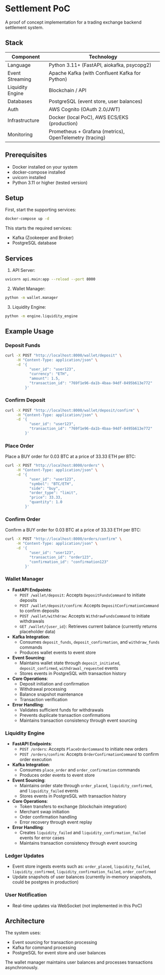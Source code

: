 # Settlement PoC

A proof of concept implementation for a trading exchange backend settlement system.

## Stack

| Component          | Technology                              |
|--------------------|-----------------------------------------|
| Language           | Python 3.11+ (FastAPI, aiokafka, psycopg2) |
| Event Streaming     | Apache Kafka (with Confluent Kafka for Python) |
| Liquidity Engine         | Blockchain / API                    |
| Databases          | PostgreSQL (event store, user balances) |
| Auth               | AWS Cognito (OAuth 2.0/JWT)            |
| Infrastructure    | Docker (local PoC), AWS ECS/EKS (production) |
| Monitoring         | Prometheus + Grafana (metrics), OpenTelemetry (tracing) |

## Prerequisites

- Docker installed on your system
- docker-compose installed
- uvicorn installed
- Python 3.11 or higher (tested version)

## Setup

First, start the supporting services:

```bash
docker-compose up -d
```

This starts the required services:
- Kafka (Zookeeper and Broker)
- PostgreSQL database

## Services

1. API Server:
```bash
uvicorn api.main:app --reload --port 8000
```

2. Wallet Manager:
```bash
python -m wallet.manager
```

3. Liquidity Engine:
```bash
python -m engine.liquidity_engine
```

## Example Usage

### Deposit Funds
```bash
curl -X POST "http://localhost:8000/wallet/deposit" \
     -H "Content-Type: application/json" \
     -d '{
           "user_id": "user123",
           "currency": "ETH",
           "amount": 1.5,
           "transaction_id": "769f1e96-da1b-4baa-94df-8495b613e772"
         }'
```

### Confirm Deposit
```bash
curl -X POST "http://localhost:8000/wallet/deposit/confirm" \
     -H "Content-Type: application/json" \
     -d '{
           "user_id": "user123",
           "transaction_id": "769f1e96-da1b-4baa-94df-8495b613e772"
         }'
```

### Place Order
Place a BUY order for 0.03 BTC at a price of 33.33 ETH per BTC:
```bash
curl -X POST "http://localhost:8000/orders" \
     -H "Content-Type: application/json" \
     -d '{
           "user_id": "user123",
           "symbol": "BTC/ETH",
           "side": "buy",
           "order_type": "limit",
           "price": 33.33,
           "quantity": 1.0
         }'
```


### Confirm Order
Confirm a BUY order for 0.03 BTC at a price of 33.33 ETH per BTC:
```bash
curl -X POST "http://localhost:8000/orders/confirm" \
     -H "Content-Type: application/json" \
     -d '{
           "user_id": "user123",
           "transaction_id": "order123",
           "confirmation_id": "confirmation123"
         }'
```

### Wallet Manager
- **FastAPI Endpoints**:
  - `POST /wallet/deposit`: Accepts `DepositFundsCommand` to initiate deposits
  - `POST /wallet/deposit/confirm`: Accepts `DepositConfirmationCommand` to confirm deposits
  - `POST /wallet/withdraw`: Accepts `WithdrawFundsCommand` to initiate withdrawals
  - `GET /wallet/{user_id}`: Retrieves current balance (currently returns placeholder data)
- **Kafka Integration**:
  - Consumes `deposit_funds`, `deposit_confirmation`, and `withdraw_funds` commands
  - Produces wallet events to event store
- **Event Sourcing**:
  - Maintains wallet state through `deposit_initiated`, `deposit_confirmed`, `withdrawal_requested` events
  - Stores events in PostgreSQL with transaction history
- **Core Operations**:
  - Deposit initiation and confirmation
  - Withdrawal processing
  - Balance snapshot maintenance
  - Transaction verification
- **Error Handling**:
  - Validates sufficient funds for withdrawals
  - Prevents duplicate transaction confirmations
  - Maintains transaction consistency through event sourcing

### Liquidity Engine
- **FastAPI Endpoints**:
  - `POST /orders`: Accepts `PlaceOrderCommand` to initiate new orders
  - `POST /orders/confirm`: Accepts `OrderConfirmationCommand` to confirm order execution
- **Kafka Integration**:
  - Consumes `place_order` and `order_confirmation` commands
  - Produces order events to event store
- **Event Sourcing**:
  - Maintains order state through `order_placed`, `liquidity_confirmed`, and `liquidity_failed` events
  - Stores events in PostgreSQL with transaction history
- **Core Operations**:
  - Token transfers to exchange (blockchain integration)
  - Merchant swap initiation
  - Order confirmation handling
  - Error recovery through event replay
- **Error Handling**:
  - Creates `liquidity_failed` and `liquidity_confirmation_failed` events for error cases
  - Maintains transaction consistency through event sourcing

### Ledger Updates
- Event store ingests events such as: `order_placed`, `liquidity_failed`, `liquidity_confirmed`, `liquidity_confirmation_failed`, `order_confirmed`
- Update snapshots of user balances (currently in-memory snapshots, could be postgres in production)

### User Notification
- Real-time updates via WebSocket (not implemented in this PoC)

## Architecture

The system uses:
- Event sourcing for transaction processing
- Kafka for command processing
- PostgreSQL for event store and user balances

The wallet manager maintains user balances and processes transactions asynchronously.